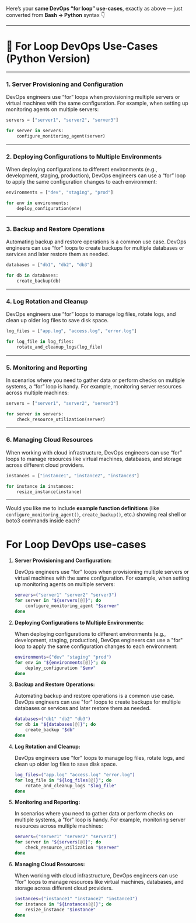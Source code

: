 Here’s your **same DevOps “for loop” use-cases**, exactly as above — just converted from **Bash → Python** syntax 👇

---

# 🐍 **For Loop DevOps Use-Cases (Python Version)**

---

### 1. **Server Provisioning and Configuration**

DevOps engineers use “for” loops when provisioning multiple servers or virtual machines with the same configuration.
For example, when setting up monitoring agents on multiple servers:

```python
servers = ["server1", "server2", "server3"]

for server in servers:
    configure_monitoring_agent(server)
```

---

### 2. **Deploying Configurations to Multiple Environments**

When deploying configurations to different environments (e.g., development, staging, production), DevOps engineers can use a “for” loop to apply the same configuration changes to each environment:

```python
environments = ["dev", "staging", "prod"]

for env in environments:
    deploy_configuration(env)
```

---

### 3. **Backup and Restore Operations**

Automating backup and restore operations is a common use case.
DevOps engineers can use “for” loops to create backups for multiple databases or services and later restore them as needed.

```python
databases = ["db1", "db2", "db3"]

for db in databases:
    create_backup(db)
```

---

### 4. **Log Rotation and Cleanup**

DevOps engineers use “for” loops to manage log files, rotate logs, and clean up older log files to save disk space.

```python
log_files = ["app.log", "access.log", "error.log"]

for log_file in log_files:
    rotate_and_cleanup_logs(log_file)
```

---

### 5. **Monitoring and Reporting**

In scenarios where you need to gather data or perform checks on multiple systems, a “for” loop is handy.
For example, monitoring server resources across multiple machines:

```python
servers = ["server1", "server2", "server3"]

for server in servers:
    check_resource_utilization(server)
```

---

### 6. **Managing Cloud Resources**

When working with cloud infrastructure, DevOps engineers can use “for” loops to manage resources like virtual machines, databases, and storage across different cloud providers.

```python
instances = ["instance1", "instance2", "instance3"]

for instance in instances:
    resize_instance(instance)
```

---

Would you like me to include **example function definitions** (like `configure_monitoring_agent()`, `create_backup()`, etc.) showing real shell or boto3 commands inside each?
# For Loop DevOps use-cases

1. **Server Provisioning and Configuration:**

   DevOps engineers use "for" loops when provisioning multiple servers or virtual machines with the same configuration. For example, when setting up monitoring agents on multiple servers:

   ```bash
   servers=("server1" "server2" "server3")
   for server in "${servers[@]}"; do
       configure_monitoring_agent "$server"
   done
   ```

2. **Deploying Configurations to Multiple Environments:**

   When deploying configurations to different environments (e.g., development, staging, production), DevOps engineers can use a "for" loop to apply the same configuration changes to each environment:

   ```bash
   environments=("dev" "staging" "prod")
   for env in "${environments[@]}"; do
       deploy_configuration "$env"
   done
   ```

3. **Backup and Restore Operations:**

   Automating backup and restore operations is a common use case. DevOps engineers can use "for" loops to create backups for multiple databases or services and later restore them as needed.

   ```bash
   databases=("db1" "db2" "db3")
   for db in "${databases[@]}"; do
       create_backup "$db"
   done
   ```

4. **Log Rotation and Cleanup:**

   DevOps engineers use "for" loops to manage log files, rotate logs, and clean up older log files to save disk space.

   ```bash
   log_files=("app.log" "access.log" "error.log")
   for log_file in "${log_files[@]}"; do
       rotate_and_cleanup_logs "$log_file"
   done
   ```

5. **Monitoring and Reporting:**

   In scenarios where you need to gather data or perform checks on multiple systems, a "for" loop is handy. For example, monitoring server resources across multiple machines:

   ```bash
   servers=("server1" "server2" "server3")
   for server in "${servers[@]}"; do
       check_resource_utilization "$server"
   done
   ```

6. **Managing Cloud Resources:**

   When working with cloud infrastructure, DevOps engineers can use "for" loops to manage resources like virtual machines, databases, and storage across different cloud providers.

   ```bash
   instances=("instance1" "instance2" "instance3")
   for instance in "${instances[@]}"; do
       resize_instance "$instance"
   done
   ```
